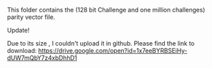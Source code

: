 This folder contains the (128 bit Challenge and one million challenges) parity vector file.

Update!

Due to its size , I couldn't upload it in github. Please find the link to download:
https://drive.google.com/open?id=1x7eeBYRBSEiHy-dUW7mQbY7z4xbDhhD1
